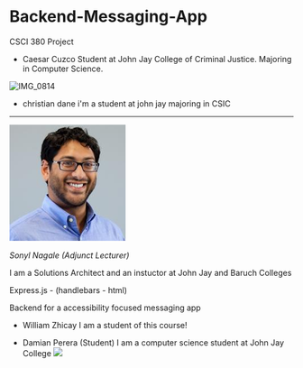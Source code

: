 # Backend-Messaging-App

CSCI 380 Project

- Caesar Cuzco
  Student at John Jay College of Criminal Justice.
  Majoring in Computer Science.


![IMG_0814](https://user-images.githubusercontent.com/113483417/196541123-107cfd7b-6f3f-4a49-94de-dc967d020e5f.jpg)

- christian dane
i'm a student at john jay majoring in CSIC

---

![](./_assets/1263746.jpeg)

_Sonyl Nagale (Adjunct Lecturer)_

I am a Solutions Architect and an instuctor at John Jay and Baruch Colleges

Express.js - (handlebars - html)

Backend for a accessibility focused messaging app

- William Zhicay
  I am a student of this course!

* Damian Perera (Student)
  I am a computer science student at John Jay College
  ![](./_assets/IMG_8052.PNG)

